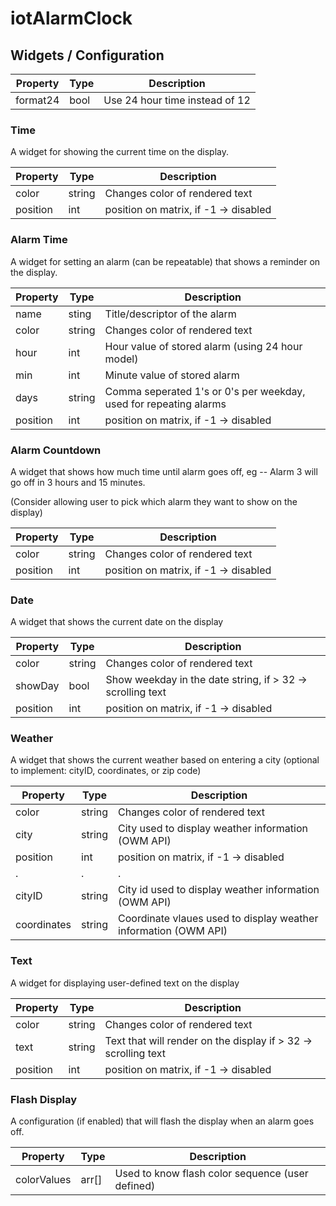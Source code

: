 # iotAlarmClock

## Widgets / Configuration

| Property | Type | Description |
|-|-|-|
| format24 | bool | Use 24 hour time instead of 12 |


### Time

A widget for showing the current time on the display.

| Property | Type | Description |
|-|-|-|
| color | string | Changes color of rendered text |
| position | int | position on matrix, if -1 -> disabled |

### Alarm Time

A widget for setting an alarm (can be repeatable) that shows a reminder on the display.

| Property | Type | Description |
|-|-|-|
| name | sting | Title/descriptor of the alarm |
| color | string | Changes color of rendered text |
| hour | int | Hour value of stored alarm (using 24 hour model) |
| min | int | Minute value of stored alarm |
| days | string | Comma seperated 1's or 0's per weekday, used for repeating alarms |
| position | int | position on matrix, if -1 -> disabled |

### Alarm Countdown

A widget that shows how much time until alarm goes off, eg -- Alarm 3 will go off in 3 hours and 15 minutes.

(Consider allowing user to pick which alarm they want to show on the display)

| Property | Type | Description |
|-|-|-|
| color | string | Changes color of rendered text |
| position | int | position on matrix, if -1 -> disabled |

### Date

A widget that shows the current date on the display

| Property | Type | Description |
|-|-|-|
| color | string | Changes color of rendered text |
| showDay | bool | Show weekday in the date string, if > 32 -> scrolling text |
| position | int | position on matrix, if -1 -> disabled |

### Weather

A widget that shows the current weather based on entering a city (optional to implement: cityID, coordinates, or zip code)

| Property | Type | Description |
|-|-|-|
| color | string | Changes color of rendered text |
| city | string | City used to display weather information (OWM API) |
| position | int | position on matrix, if -1 -> disabled |
| . | . | . |
| cityID | string | City id used to display weather information (OWM API) |
| coordinates | string | Coordinate vlaues used to display weather information (OWM API) |

### Text 

A widget for displaying user-defined text on the display

| Property | Type | Description |
|-|-|-|
| color | string | Changes color of rendered text |
| text | string | Text that will render on the display if > 32 -> scrolling text |
| position | int | position on matrix, if -1 -> disabled |

### Flash Display

A configuration (if enabled) that will flash the display when an alarm goes off.

| Property | Type | Description |
|-|-|-|
| colorValues | arr[] | Used to know flash color sequence (user defined) |


